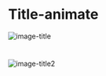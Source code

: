 # Title-animate
![image-title](https://github.com/carlosAndress101/Title-animate/assets/63275338/69b4d7fd-6c94-404e-8d3a-89602ed78eac)
# 
![image-title2](https://github.com/carlosAndress101/Title-animate/assets/63275338/cecdc77e-36f3-41e4-a28c-0ad902f578d6)
